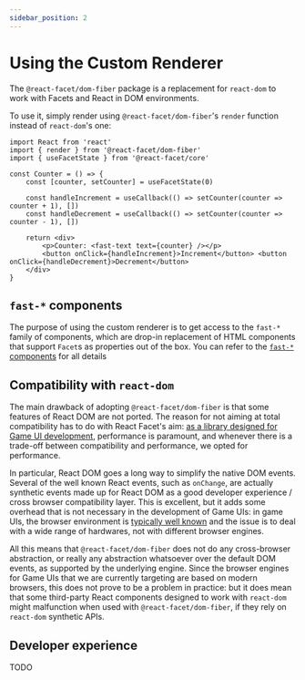 ```yaml
---
sidebar_position: 2
---
```


# Using the Custom Renderer

The `@react-facet/dom-fiber` package is a replacement for `react-dom` to work with Facets and React in DOM environments.

To use it, simply render using `@react-facet/dom-fiber`'s `render` function instead of `react-dom`'s one:

```tsx
import React from 'react'
import { render } from '@react-facet/dom-fiber'
import { useFacetState } from '@react-facet/core'

const Counter = () => {
	const [counter, setCounter] = useFacetState(0)

	const handleIncrement = useCallback(() => setCounter(counter => counter + 1), [])
	const handleDecrement = useCallback(() => setCounter(counter => counter - 1), [])

	return <div>
		<p>Counter: <fast-text text={counter} /></p>
		<button onClick={handleIncrement}>Increment</button> <button onClick={handleDecrement}>Decrement</button>
	</div>
}
```

## `fast-*` components

The purpose of using the custom renderer is to get access to the `fast-*` family of components, which are drop-in replacement of HTML components that support `Facet`s as properties out of the box. You can refer to the [`fast-*` components](../api/fast-components) for all details

## Compatibility with `react-dom`

The main drawback of adopting `@react-facet/dom-fiber` is that some features of React DOM are not ported. The reason for not aiming at total compatibility has to do with React Facet's aim: [as a library designed for Game UI development](../game-ui-development/overview), performance is paramount, and whenever there is a trade-off between compatibility and performance, we opted for performance.

In particular, React DOM goes a long way to simplify the native DOM events. Several of the well known React events, such as `onChange`, are actually synthetic events made up for React DOM as a good developer experience / cross browser compatibility layer. This is excellent, but it adds some overhead that is not necessary in the development of Game UIs: in game UIs, the browser environment is [typically well known](../game-ui-development/overview#target-runtimes) and the issue is to deal with a wide range of hardwares, not with different browser engines.

All this means that `@react-facet/dom-fiber` does not do any cross-browser abstraction, or really any abstraction whatsoever over the default DOM events, as supported by the underlying engine. Since the browser engines for Game UIs that we are currently targeting are based on modern browsers, this does not prove to be a problem in practice: but it does mean that some third-party React components designed to work with `react-dom` might malfunction when used with `@react-facet/dom-fiber`, if they rely on `react-dom` synthetic APIs.

## Developer experience

TODO
